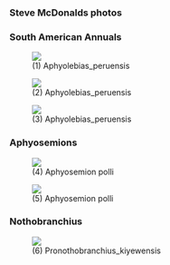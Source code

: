 ### Steve McDonalds photos

### South American Annuals

<figure>
  <img src="https://thekillifish.net/index_ATTACHMENTS/Aphyolebias_peruensis_3.jpg" />
  <figcaption>(1) Aphyolebias_peruensis</figcaption>
</figure>

<figure>
  <img src="https://thekillifish.net/index_ATTACHMENTS/Aphyolebias_peruensis_2.jpg" />
  <figcaption>(2) Aphyolebias_peruensis</figcaption>
</figure>

<figure>
  <img src="https://thekillifish.net/index_ATTACHMENTS/Aphyolebias_peruensis.jpg" />
  <figcaption>(3) Aphyolebias_peruensis</figcaption>
</figure>

### Aphyosemions

<figure>
  <img src="https://thekillifish.net/index_ATTACHMENTS/A_polli_2.jpg" />
  <figcaption>(4) Aphyosemion polli</figcaption>
</figure>

<figure>
  <img src="https://thekillifish.net/index_ATTACHMENTS/A_polli.jpg" />
  <figcaption>(5) Aphyosemion polli</figcaption>
</figure>

### Nothobranchius

<figure>
  <img src="https://thekillifish.net/index_ATTACHMENTS/Pronothobranchius_kiyewensis_2.jpg" />
  <figcaption>(6) Pronothobranchius_kiyewensis</figcaption>
</figure>